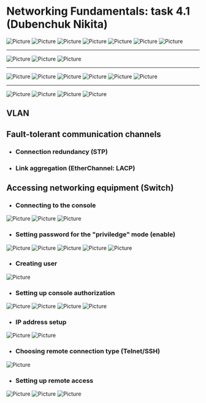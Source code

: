 # Networking Fundamentals: **task 4.1** (Dubenchuk Nikita)

![Picture](./img/console17.png)
![Picture](./img/console18.png)
![Picture](./img/console19.png)
![Picture](./img/console20.png)
![Picture](./img/console21.png)
![Picture](./img/console22.png)
![Picture](./img/console23.png)

---

![Picture](./img/console27.png)
![Picture](./img/console28.png)
![Picture](./img/console29.png)

--- 

![Picture](./img/console30.png)
![Picture](./img/console31.png)
![Picture](./img/console32.png)
![Picture](./img/console33.png)
![Picture](./img/console34.png)
![Picture](./img/console35.png)

---

![Picture](./img/img.png)
![Picture](./img/img1.png)
![Picture](./img/img3.png)
![Picture](./img/img2.png)


## VLAN


## Fault-tolerant communication channels

- ### Connection redundancy (STP)

- ### Link aggregation (EtherChannel: LACP)


## Accessing networking equipment (Switch)

- ### Connecting to the **console**

![Picture](./img/console_cable.png)
![Picture](./img/console_pc.png)
![Picture](./img/console_buildin.png)

- ### Setting **password** for the **"priviledge" mode** (enable)

![Picture](./img/console1.png)
![Picture](./img/console2.png)
![Picture](./img/console3.png)
![Picture](./img/console4.png)
![Picture](./img/console5.png)

- ### Creating **user**

![Picture](./img/console6.png)

- ### Setting up **console authorization**

![Picture](./img/console7.png)
![Picture](./img/console8.png)
![Picture](./img/console9.png)
![Picture](./img/console10.png)

- ### **IP address** setup

![Picture](./img/console11.png)
![Picture](./img/console12.png)

- ### Choosing **remote connection** type (Telnet/SSH)

![Picture](./img/console13.png)


- ### Setting up **remote access**

![Picture](./img/console16.png)
![Picture](./img/console14.png)
![Picture](./img/console15.png)

